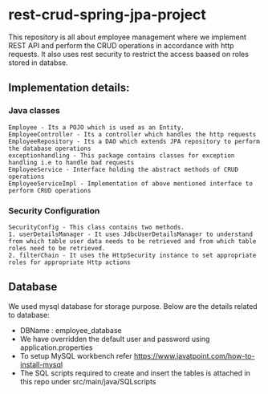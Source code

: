 # rest-crud-spring-jpa-project

This repository is all about employee management where we implement REST API and perform the CRUD operations in accordance with http requests. It also uses rest security to restrict the access baased on roles stored in databse.

## Implementation details:
### Java classes
    Employee - Its a POJO which is used as an Entity.
    EmployeeController - Its a controller which handles the http requests
    EmployeeRepository - Its a DAO which extends JPA repository to perform the database operations
    exceptionhandling - This package contains classes for exception handling i.e to handle bad requests
    EmployeeService - Interface holding the abstract methods of CRUD operations
    EmployeeServiceImpl - Implementation of above mentioned interface to perform CRUD operations

### Security Configuration
    SecurityConfig - This class contains two methods.
    1. userDetailsManager - It uses JdbcUserDetailsManager to understand from which table user data needs to be retrieved and from which table roles need to be retrieved.
    2. filterChain - It uses the HttpSecurity instance to set appropriate roles for appropriate Http actions
    
## Database
We used mysql database for storage purpose. Below are the details related to database:
* DBName : employee_database
* We have overridden the default user and password using application.properties
* To setup MySQL workbench refer https://www.javatpoint.com/how-to-install-mysql
* The SQL scripts required to create and insert the tables is attached in this repo under src/main/java/SQLscripts
